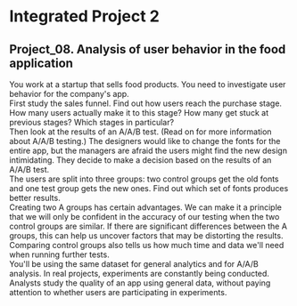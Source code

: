 # Integrated Project 2
## Project_08. Analysis of user behavior in the food application

You work at a startup that sells food products. You need to investigate user behavior for the company's app.
<br> First study the sales funnel. Find out how users reach the purchase stage. How many users actually make it to this stage? How many get stuck at previous stages? Which stages in particular?
<br> Then look at the results of an A/A/B test. (Read on for more information about A/A/B testing.) The designers would like to change the fonts for the entire app, but the managers are afraid the users might find the new design intimidating. They decide to make a decision based on the results of an A/A/B test.
<br> The users are split into three groups: two control groups get the old fonts and one test group gets the new ones. Find out which set of fonts produces better results.
<br> Creating two A groups has certain advantages. We can make it a principle that we will only be confident in the accuracy of our testing when the two control groups are similar. If there are significant differences between the A groups, this can help us uncover factors that may be distorting the results. Comparing control groups also tells us how much time and data we'll need when running further tests.
<br> You'll be using the same dataset for general analytics and for A/A/B analysis. In real projects, experiments are constantly being conducted. Analysts study the quality of an app using general data, without paying attention to whether users are participating in experiments.
